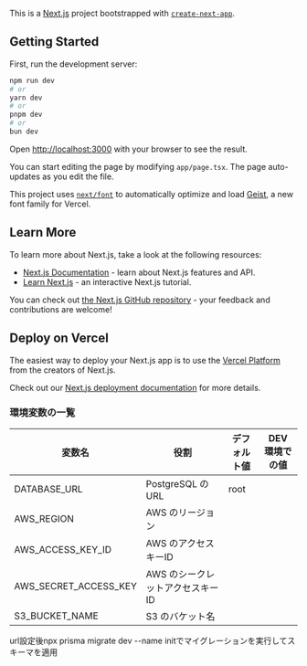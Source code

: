 This is a [Next.js](https://nextjs.org) project bootstrapped with [`create-next-app`](https://nextjs.org/docs/app/api-reference/cli/create-next-app).

## Getting Started

First, run the development server:

```bash
npm run dev
# or
yarn dev
# or
pnpm dev
# or
bun dev
```

Open [http://localhost:3000](http://localhost:3000) with your browser to see the result.

You can start editing the page by modifying `app/page.tsx`. The page auto-updates as you edit the file.

This project uses [`next/font`](https://nextjs.org/docs/app/building-your-application/optimizing/fonts) to automatically optimize and load [Geist](https://vercel.com/font), a new font family for Vercel.

## Learn More

To learn more about Next.js, take a look at the following resources:

- [Next.js Documentation](https://nextjs.org/docs) - learn about Next.js features and API.
- [Learn Next.js](https://nextjs.org/learn) - an interactive Next.js tutorial.

You can check out [the Next.js GitHub repository](https://github.com/vercel/next.js) - your feedback and contributions are welcome!

## Deploy on Vercel

The easiest way to deploy your Next.js app is to use the [Vercel Platform](https://vercel.com/new?utm_medium=default-template&filter=next.js&utm_source=create-next-app&utm_campaign=create-next-app-readme) from the creators of Next.js.

Check out our [Next.js deployment documentation](https://nextjs.org/docs/app/building-your-application/deploying) for more details.

### 環境変数の一覧

| 変数名                | 役割                             | デフォルト値 | DEV 環境での値 |
| --------------------- | -------------------------------- | ------------ | -------------- |
| DATABASE_URL          | PostgreSQL のURL                 | root         |                |
| AWS_REGION            | AWS のリージョン                 |              |                |
| AWS_ACCESS_KEY_ID     | AWS のアクセスキーID             |              |                |
| AWS_SECRET_ACCESS_KEY | AWS のシークレットアクセスキーID |              |                |
| S3_BUCKET_NAME        | S3 のバケット名                  |              |                |

url設定後npx prisma migrate dev --name initでマイグレーションを実行してスキーマを適用

